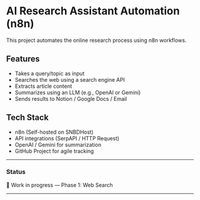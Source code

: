 # AI Research Assistant Automation (n8n)

This project automates the online research process using n8n workflows.

## Features
- Takes a query/topic as input  
- Searches the web using a search engine API  
- Extracts article content  
- Summarizes using an LLM (e.g., OpenAI or Gemini)  
- Sends results to Notion / Google Docs / Email

## Tech Stack
- n8n (Self-hosted on SNBDHost)
- API integrations (SerpAPI / HTTP Request)
- OpenAI / Gemini for summarization
- GitHub Project for agile tracking

---

### Status
🚧 Work in progress — Phase 1: Web Search

---


